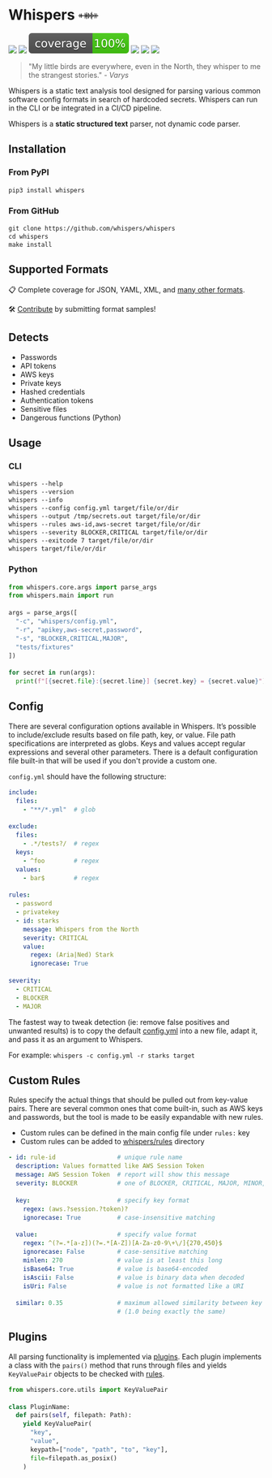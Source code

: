 # Whispers <img src="whispers.png" width="40px" alt="Whispers" style=""> 

[![](https://img.shields.io/pypi/v/whispers.svg)](https://pypi.python.org/pypi/whispers/)
[![](https://github.com/adeptex/whispers/workflows/build/badge.svg)](https://github.com/whispers/whispers/actions)
![](coverage.svg)
[![](https://img.shields.io/github/issues/whispers/whispers)](https://github.com/whispers/whispers/issues)
[![](https://img.shields.io/github/issues-pr/whispers/whispers)](https://github.com/whispers/whispers/pulls)
[![](https://img.shields.io/pypi/dm/whispers)](https://img.shields.io/pypi/dm/whispers)

> "My little birds are everywhere, even in the North, they whisper to me the strangest stories." - _Varys_

Whispers is a static text analysis tool designed for parsing various common software config formats in search of hardcoded secrets. Whispers can run in the CLI or be integrated in a CI/CD pipeline.

Whispers is a **static structured text** parser, not dynamic code parser.


## Installation

### From PyPI
```
pip3 install whispers
```

### From GitHub
```
git clone https://github.com/whispers/whispers
cd whispers
make install
```


## Supported Formats

:clipboard: Complete coverage for JSON, YAML, XML, and [many other formats](/adeptex/whispers/tests/fixtures).

:hammer_and_wrench: [Contribute](/adeptex/whispers/issues/new) by submitting format samples!


## Detects
* Passwords
* API tokens
* AWS keys
* Private keys
* Hashed credentials
* Authentication tokens
* Sensitive files
* Dangerous functions (Python)


## Usage
### CLI
```
whispers --help
whispers --version
whispers --info
whispers --config config.yml target/file/or/dir
whispers --output /tmp/secrets.out target/file/or/dir
whispers --rules aws-id,aws-secret target/file/or/dir
whispers --severity BLOCKER,CRITICAL target/file/or/dir
whispers --exitcode 7 target/file/or/dir
whispers target/file/or/dir
```

### Python
```python
from whispers.core.args import parse_args
from whispers.main import run

args = parse_args([
  "-c", "whispers/config.yml",
  "-r", "apikey,aws-secret,password",
  "-s", "BLOCKER,CRITICAL,MAJOR",
  "tests/fixtures"
])

for secret in run(args):
  print(f"[{secret.file}:{secret.line}] {secret.key} = {secret.value}")
```

## Config
There are several configuration options available in Whispers. It’s possible to include/exclude results based on file path, key, or value. File path specifications are interpreted as globs. Keys and values accept regular expressions and several other parameters. There is a default configuration file built-in that will be used if you don't provide a custom one.

`config.yml` should have the following structure:
```yaml
include:
  files:
    - "**/*.yml"  # glob

exclude:
  files:
    - .*/tests?/  # regex
  keys:
    - ^foo        # regex
  values:
    - bar$        # regex

rules:
  - password
  - privatekey
  - id: starks
    message: Whispers from the North
    severity: CRITICAL
    value:
      regex: (Aria|Ned) Stark
      ignorecase: True

severity:
  - CRITICAL
  - BLOCKER
  - MAJOR
```

The fastest way to tweak detection (ie: remove false positives and unwanted results) is to copy the default [config.yml](/adeptex/whispers/whispers/config.yml) into a new file, adapt it, and pass it as an argument to Whispers.

For example: `whispers -c config.yml -r starks target`


## Custom Rules
Rules specify the actual things that should be pulled out from key-value pairs. There are several common ones that come built-in, such as AWS keys and passwords, but the tool is made to be easily expandable with new rules.

- Custom rules can be defined in the main config file under `rules:` key
- Custom rules can be added to [whispers/rules](/adeptex/whispers/whispers/rules/) directory

```yaml
- id: rule-id                 # unique rule name
  description: Values formatted like AWS Session Token
  message: AWS Session Token  # report will show this message
  severity: BLOCKER           # one of BLOCKER, CRITICAL, MAJOR, MINOR, INFO

  key:                        # specify key format
    regex: (aws.?session.?token)?
    ignorecase: True          # case-insensitive matching

  value:                      # specify value format
    regex: ^(?=.*[a-z])(?=.*[A-Z])[A-Za-z0-9\+\/]{270,450}$
    ignorecase: False         # case-sensitive matching
    minlen: 270               # value is at least this long
    isBase64: True            # value is base64-encoded
    isAscii: False            # value is binary data when decoded
    isUri: False              # value is not formatted like a URI

  similar: 0.35               # maximum allowed similarity between key and value 
                              # (1.0 being exactly the same)
```


## Plugins
All parsing functionality is implemented via [plugins](/adeptex/whispers/whispers/plugins/). Each plugin implements a class with the `pairs()` method that runs through files and yields `KeyValuePair` objects to be checked with [rules](/adeptex/whispers/whispers/rules/).

```py
from whispers.core.utils import KeyValuePair

class PluginName:
  def pairs(self, filepath: Path):
    yield KeyValuePair(
      "key",
      "value",
      keypath=["node", "path", "to", "key"],
      file=filepath.as_posix()
    )
```
